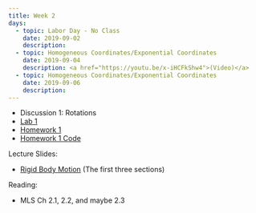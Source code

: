 ```yaml
---
title: Week 2
days:
  - topic: Labor Day - No Class
    date: 2019-09-02
    description: 
  - topic: Homogeneous Coordinates/Exponential Coordinates
    date: 2019-09-04
    description: <a href="https://youtu.be/x-iHCFkShw4">(Video)</a>
  - topic: Homogeneous Coordinates/Exponential Coordinates
    date: 2019-09-06
    description: 
---
```


- Discussion 1: Rotations
- [Lab 1](../assets/labs/lab1.pdf)
- [Homework 1](../assets/hw/HW1-fall2019.pdf)
- [Homework 1 Code](../assets/hw/HW1.zip)

Lecture Slides:
- [Rigid Body Motion](../assets/lectures/refs/RigidMotions_MLS_Chap2.pdf) (The first three sections)

Reading:
- MLS Ch 2.1, 2.2, and maybe 2.3

